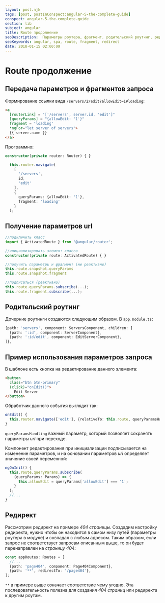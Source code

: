 ```yaml
---
layout: post.njk
tags: [post, postInConspect:angular-5-the-complete-guide]
conspect: angular-5-the-complete-guide
section: lib
subject: angular
title: Route продолжение
seoDescription:  Параметры роутера, фрагмент, родительский роутинг, редирект в Angular5.
seoKeywords: angular, spa, route, fragment, redirect
date: 2018-01-15 02:00:00
---
```

# Route продолжение

## Передача параметров и фрагментов запроса

Формирование ссылки вида `/servers/2/edit?allowEdit=1#loading`:

```html
<a
  [routerLink] = "['/servers', server.id, 'edit']"
  [queryParams] = "{allowEdit: '1'}"
  fragment = 'loading'
  *ngFor="let server of servers">
  {{ server.name }}
</a>
```

Программно:

```typescript
constructor(private router: Router) { }

  this.router.navigate(
    [
      '/servers',
      id,
      'edit'
    ], 
    {
      queryParams: {allowEdit: '1'},
      fragment: 'loading'
    }
  );
```

## Получение параметров url

```typescript
//подключить класс
import { ActivatedRoute } from '@angular/router';

//инициализировать элемент класса
constructor(private route: ActivatedRoute) { }

//получить параметры и фрагмент (не реактивно)
this.route.snapshot.queryParams
this.route.snapshot.fragment

//подписаться (реактивно)
this.route.queryParams.subscribe(...);	 
this.route.fragment.subscribe(...);
```

## Родительский роутинг

Дочерние роутинги создаются следующим образом. В `app.module.ts`:

```typescript
{path: 'servers', component: ServersComponent, children: [
  {path: ':id', component: ServerComponent},
  {path: ':id/edit', component: EditServerComponent},
]},
```

## Пример использования параметров запроса

В шаблоне есть кнопка на редактирование данного элемента:

```html
<button 
  class="btn btn-primary" 
  (click)="onEdit()">
    Edit Server
</button>
```

Обработчик данного события выглядит так:

```typescript
onEdit() {
  this.router.navigate(['edit'], {relativeTo: this.route, queryParamsHandling: 'preserve'});
}
```

`queryParamsHandling` важный параметр, который позволяет сохранять параметры *url* при переходе.

Компонент редактирования при инициализации подписывается на изменение параметров, и на основании параметров *uri* определяет значение своей переменной:

```typescript
ngOnInit() {
  this.route.queryParams.subscribe(
    (queryParams: Params) => {
      this.allowEdit = queryParams['allowEdit'] === '1';
    }
  );
  //...
}
```

## Редирект

Рассмотрим редирект на примере *404 страницы*. Создадим настройку редиректа, нужно чтобы он находится в самом низу путей (параметры роутера в модуле) и совпадал с любым адресом. Таким образом, если запрос не соответствует запросам описанным выше, то он будет перенаправлен на *страницу 404*:

```typescript
const appRoutes: Routes = [
  //...
  {path: 'page404', component: Page404Component},
  {path: '**', redirectTo: '/page404'},
];
```

`**` в примере выше означает соответствие чему угодно. Эта последовательность полезна для создания *404 страниц* или редиректа к другим роутам.